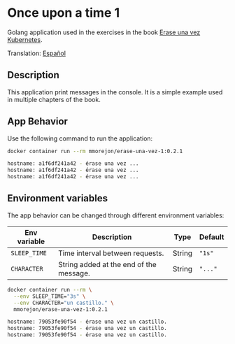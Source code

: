 # Once upon a time 1

Golang application used in the exercises in the book [Erase una vez Kubernetes](https://leanpub.com/erase-una-vez-kubernetes).

Translation: [Español](README.md)

## Description

This application print messages in the console. It is a simple example used in multiple chapters of the book.

## App Behavior

Use the following command to run the application:

```bash
docker container run --rm mmorejon/erase-una-vez-1:0.2.1

hostname: a1f6df241a42 - érase una vez ...
hostname: a1f6df241a42 - érase una vez ...
hostname: a1f6df241a42 - érase una vez ...
```

## Environment variables

The app behavior can be changed through different environment variables:

|Env variable|Description|Type|Default|
|-----|-----------|-----|------|
|`SLEEP_TIME`| Time interval between requests.| String | `"1s"` |
|`CHARACTER`| String added at the end of the message.| String | `"..."` |

```bash
docker container run --rm \
  --env SLEEP_TIME="3s" \
  --env CHARACTER="un castillo." \
  mmorejon/erase-una-vez-1:0.2.1

hostname: 79053fe90f54 - érase una vez un castillo.
hostname: 79053fe90f54 - érase una vez un castillo.
hostname: 79053fe90f54 - érase una vez un castillo.
```
